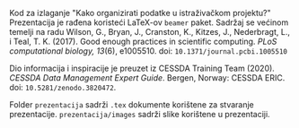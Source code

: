 Kod za izlaganje "Kako organizirati podatke u istraživačkom projektu?"
Prezentacija je rađena koristeći LaTeX-ov `beamer` paket. Sadržaj se većinom
temelji na radu Wilson, G., Bryan, J., Cranston, K., Kitzes, J., Nederbragt,
L., i Teal, T. K. (2017). Good enough practices in scientific computing. *PLoS
computational biology, 13*(6), e1005510. doi: `10.1371/journal.pcbi.1005510`

Dio informacija i inspiracije je preuzet iz CESSDA Training Team (2020).
*CESSDA Data Management Expert Guide*. Bergen, Norway: CESSDA ERIC. doi:
`10.5281/zenodo.3820472`.

Folder `prezentacija` sadrži `.tex` dokumente korištene za stvaranje
prezentacije. `prezentacija/images` sadrži slike korištene u prezentaciji.
